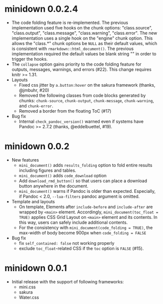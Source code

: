 # minidown 0.0.2.4

* The code folding feature is re-implemented. The previous implementation used five hooks on the chunk options: "class.source", "class.output", "class.message", "class.warning", "class.error". The new implementation uses a single hook on the "engine" chunk option. This allows the "class.*" chunk options be `NULL` as their default values, which is consistent with `rmarkdown::html_document()`. The previous implementation required the default values be blank string "" in order to trigger the hooks.
* The `collapse` option gains priority to the code folding feature for outputs, messages, warnings, and errors (#22). This change requires knitr >= 1.31.
* Layouts
  * Fixed css jitter by `a.button:hover` on the sakura framework (thanks, @jmbuhr, #20)
  * Removed the following classes from code blocks generated by chunks: `chunk-source`, `chunk-output`, `chunk-message`, `chunk-warning`, and `chunk-error`.
  * Removed a border from the floating ToC (#17)
* Bug fix
  * Internal `check_pandoc_version()` warned even if systems have Pandoc >= 2.7.2 (thanks, @eddelbuettel, #19).

# minidown 0.0.2

* New features
  * `mini_document()` adds `results_folding` option to fold entire results including figures and tables.
  * `mini_document()` adds `code_download` option
  * Add `download_rmd_button()` so that users can place a download button anywhere
    in the document.
  * `mini_document()` warns if Pandoc is older than expected. Especially, if Pandoc < 2.0, `--lua-filters` pandoc argument is omitted.
* Template and layouts
  * On template, Elements after `include-before` and `include-after` are wrapped by `<main>`
    element. Accordingly, `mini_document(toc_float = TRUE)` applies CSS Grid Layout on `<main>` element and its contents. In this way, users can safely include additional contents.
  * For the consistency with `mini_document(code_folding = TRUE)`, the max-width of body become 900px when `code_folding = FALSE`
* Bug fix
  * fix `self_contained: false` not working properly
  * exclude `toc_float`-related CSS if the `toc` option is `FALSE` (#15).

# minidown 0.0.1

* Initial release with the support of following frameworks:
  * mini.css
  * sakura
  * Water.css
